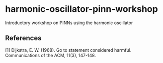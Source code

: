 # harmonic-oscillator-pinn-workshop
Introductory workshop on PINNs using the harmonic oscillator

## References
<a id="1">[1]</a> 
Dijkstra, E. W. (1968). 
Go to statement considered harmful. 
Communications of the ACM, 11(3), 147-148.